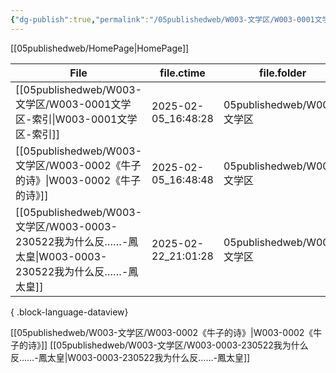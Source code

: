 ```yaml
---
{"dg-publish":true,"permalink":"/05publishedweb/W003-文学区/W003-0001文学区-索引/","noteIcon":"","created":"2025-02-05T16:48:28.127+08:00","updated":"2025-02-22T21:15:46.844+08:00"}
---
```





[[05publishedweb/HomePage\|HomePage]]

| File                                                                                    | file.ctime          | file.folder             |
| --------------------------------------------------------------------------------------- | ------------------- | ----------------------- |
| [[05publishedweb/W003-文学区/W003-0001文学区-索引\|W003-0001文学区-索引]]                         | 2025-02-05_16:48:28 | 05publishedweb/W003-文学区 |
| [[05publishedweb/W003-文学区/W003-0002《牛子的诗》\|W003-0002《牛子的诗》]]                         | 2025-02-05_16:48:48 | 05publishedweb/W003-文学区 |
| [[05publishedweb/W003-文学区/W003-0003-230522我为什么反……-鳳太皇\|W003-0003-230522我为什么反……-鳳太皇]] | 2025-02-22_21:01:28 | 05publishedweb/W003-文学区 |

{ .block-language-dataview}



[[05publishedweb/W003-文学区/W003-0002《牛子的诗》\|W003-0002《牛子的诗》]]
[[05publishedweb/W003-文学区/W003-0003-230522我为什么反……-鳳太皇\|W003-0003-230522我为什么反……-鳳太皇]]


